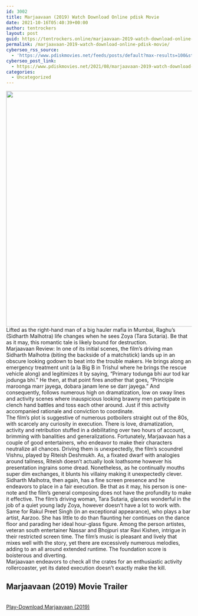 ```yaml
---
id: 3002
title: Marjaavaan (2019) Watch Download Online pdisk Movie
date: 2021-10-16T05:40:39+00:00
author: tentrockers
layout: post
guid: https://tentrockers.online/marjaavaan-2019-watch-download-online-pdisk-movie/
permalink: /marjaavaan-2019-watch-download-online-pdisk-movie/
cyberseo_rss_source:
  - 'https://www.pdiskmovies.net/feeds/posts/default?max-results=100&start-index=801'
cyberseo_post_link:
  - https://www.pdiskmovies.net/2021/08/marjaavaan-2019-watch-download-online.html
categories:
  - Uncategorized
---
```

<div class="separator">
  <a href="https://1.bp.blogspot.com/-kBQgplG1u98/YSdHXEcIIhI/AAAAAAAAAZI/Z6AnqZWdRC4K76kEc65H4RcXitIBNLllwCLcBGAsYHQ/s600/cvc.jpg" imageanchor="1"><img loading="lazy" border="0" data-original-height="600" data-original-width="600" height="640" src="https://1.bp.blogspot.com/-kBQgplG1u98/YSdHXEcIIhI/AAAAAAAAAZI/Z6AnqZWdRC4K76kEc65H4RcXitIBNLllwCLcBGAsYHQ/w640-h640/cvc.jpg" width="640" /></a>
</div>



<div>
  <div>
    <span>Lifted as the right-hand man of a big hauler mafia in Mumbai, Raghu&#8217;s (Sidharth Malhotra) life changes when he sees Zoya (Tara Sutaria). Be that as it may, this romantic tale is likely bound for destruction.&nbsp;</span>
  </div>
  
  <div>
    <span>Marjaavaan Review: In one of its initial scenes, the film&#8217;s driving man Sidharth Malhotra (biting the backside of a matchstick) lands up in an obscure looking godown to beat into the trouble makers. He brings along an emergency treatment unit (a la Big B in Trishul where he brings the rescue vehicle along) and legitimizes it by saying, &#8220;Primary todunga bhi aur tod kar jodunga bhi.&#8221; He then, at that point fires another that goes, &#8220;Principle maroonga marr jayega, dobara janam lene se darr jayega.&#8221; And consequently, follows numerous high on dramatization, low on sway lines and activity scenes where inauspicious looking brawny men participate in clench hand battles and toss each other around. Just if this activity accompanied rationale and conviction to coordinate.&nbsp;</span>
  </div>
  
  <div>
    <span>The film&#8217;s plot is suggestive of numerous potboilers straight out of the 80s, with scarcely any curiosity in execution. There is love, dramatization, activity and retribution stuffed in a debilitating over two hours of account, brimming with banalities and generalizations. Fortunately, Marjaavaan has a couple of good entertainers, who endeavor to make their characters neutralize all chances. Driving them is unexpectedly, the film&#8217;s scoundrel Vishnu, played by Riteish Deshmukh. As, a fixated dwarf with analogies around tallness, Riteish doesn&#8217;t actually look loathsome however his presentation ingrains some dread. Nonetheless, as he continually mouths super dim exchanges, it blunts his villainy making it unexpectedly clever.&nbsp;</span>
  </div>
  
  <div>
    <span>Sidharth Malhotra, then again, has a fine screen presence and he endeavors to place in a fair execution. Be that as it may, his person is one-note and the film&#8217;s general composing does not have the profundity to make it effective. The film&#8217;s driving woman, Tara Sutaria, glances wonderful in the job of a quiet young lady Zoya, however doesn&#8217;t have a lot to work with. Same for Rakul Preet Singh (in an exceptional appearance), who plays a bar artist, Aarzoo. She has little to do than flaunting her continues on the dance floor and parading her ideal hour-glass figure. Among the person artistes, veteran south entertainer Nassar and Bhojpuri star Ravi Kishen, intrigue in their restricted screen time. The film&#8217;s music is pleasant and lively that mixes well with the story, yet there are excessively numerous melodies, adding to an all around extended runtime. The foundation score is boisterous and diverting.&nbsp;</span>
  </div>
  
  <div>
    <span>Marjaavaan endeavors to check all the crates for an enthusiastic activity rollercoaster, yet its dated execution doesn&#8217;t exactly make the kill.</span>
  </div>
</div>

<div>
  <h2>
    <span>Marjaavaan (2019) Movie Trailer</span>
  </h2>
</div>

  
<a href="https://kofilink.com/1/bnYyaXhwMDAycjIx?dn=1" onclick="window.open('https://kofilink.com/1/bnYyaXhwMDAycjIx?dn=1','popup','width=600,height=600'); return false;" target="popup" rel="noopener"><br /> Play-Download Marjaavaan (2019)<br /> </a>